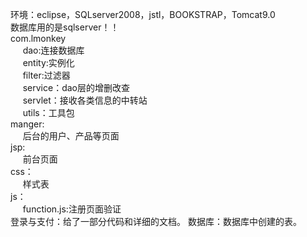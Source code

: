 环境：eclipse，SQLserver2008，jstl，BOOKSTRAP，Tomcat9.0<br>
数据库用的是sqlserver！！<br>
com.lmonkey<br>
&nbsp;&nbsp;&nbsp;&nbsp;      dao:连接数据库<br>
&nbsp;&nbsp;&nbsp;&nbsp;      entity:实例化<br>
&nbsp;&nbsp;&nbsp;&nbsp;      filter:过滤器<br>
&nbsp;&nbsp;&nbsp;&nbsp;      service：dao层的增删改查<br>
&nbsp;&nbsp;&nbsp;&nbsp;      servlet：接收各类信息的中转站<br>
&nbsp;&nbsp;&nbsp;&nbsp;      utils：工具包<br>
 manger:<br>
 &nbsp;&nbsp;&nbsp;&nbsp;     后台的用户、产品等页面<br>
jsp:<br>
 &nbsp;&nbsp;&nbsp;&nbsp;     前台页面<br>
css：<br>
 &nbsp;&nbsp;&nbsp;&nbsp;     样式表<br>
js：<br>
 &nbsp;&nbsp;&nbsp;&nbsp;     function.js:注册页面验证<br>
登录与支付：给了一部分代码和详细的文档。
数据库：数据库中创建的表。

